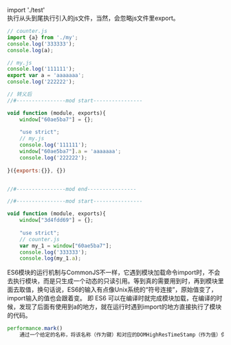 import './test'  
执行从头到尾执行引入的js文件，当然，会忽略js文件里export。  

```javascript
// counter.js
import {a} from './my';
console.log('333333');
console.log(a);

// my.js
console.log('111111');
export var a = 'aaaaaaa';
console.log('222222');

// 转义后
//#----------------mod start----------------

void function (module, exports){
    window["60ae5ba7"] = {};
    
    "use strict";
    // my.js
    console.log('111111');
    window["60ae5ba7"].a = 'aaaaaaa';
    console.log('222222');
    
}({exports:{}}, {})


//#----------------mod end----------------

//#----------------mod start----------------

void function (module, exports){
    window["3d4fdd69"] = {};
    
    "use strict";
    // counter.js
    var my_1 = window["60ae5ba7"];
    console.log('333333');
    console.log(my_1.a);
```

ES6模块的运行机制与CommonJS不一样，它遇到模块加载命令import时，不会去执行模块，而是只生成一个动态的只读引用。等到真的需要用到时，再到模块里面去取值，换句话说，ES6的输入有点像Unix系统的“符号连接”，原始值变了，import输入的值也会跟着变。  即 ES6 可以在编译时就完成模块加载，在编译的时候，发现了后面有使用到a的地方，就在运行时遇到import的地方直接执行了模块的代码。

```javascript
performance.mark()
    通过一个给定的名称，将该名称（作为键）和对应的DOMHighResTimeStamp（作为值）保存在一个哈希结构里。该键值对表示了从某一时刻（译者注：某一时刻通常是 navigationStart 事件发生时刻）到记录时刻间隔的毫秒数。（译者注：该方法一般用来多次记录时间，用于求得各记录间的时间差）
```

